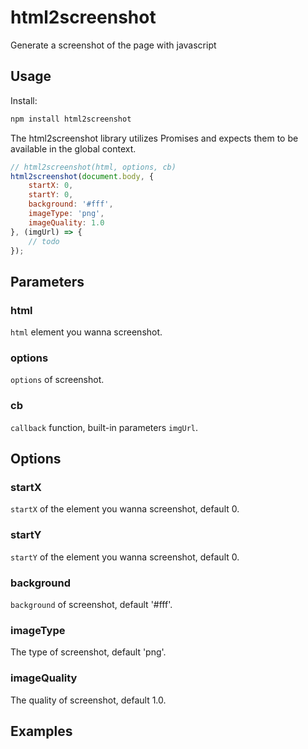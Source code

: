 # html2screenshot
Generate a screenshot of the page with javascript
## Usage
Install:
``` javascript
npm install html2screenshot
```
The html2screenshot library utilizes Promises and expects them to be available in the global context.
``` javascript
// html2screenshot(html, options, cb)
html2screenshot(document.body, {
    startX: 0,
    startY: 0,
    background: '#fff',
    imageType: 'png',
    imageQuality: 1.0
}, (imgUrl) => {
    // todo
});
```
## Parameters
### html
`html` element you wanna screenshot.
### options
`options`  of screenshot.
### cb
`callback` function, built-in parameters `imgUrl`.
## Options
### startX
`startX` of the element you wanna screenshot, default 0.
### startY
`startY` of the element you wanna screenshot, default 0.
### background
`background` of screenshot, default '#fff'.
### imageType
The type of screenshot, default 'png'.
### imageQuality
The quality of screenshot, default 1.0.
## Examples

